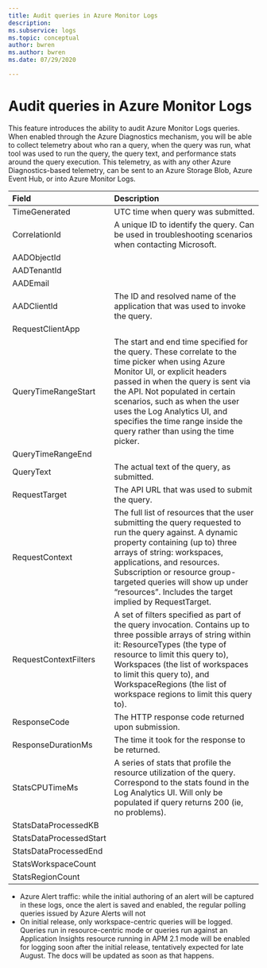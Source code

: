 ```yaml
---
title: Audit queries in Azure Monitor Logs
description: 
ms.subservice: logs
ms.topic: conceptual
author: bwren
ms.author: bwren
ms.date: 07/29/2020

---
```


# Audit queries in Azure Monitor Logs
This feature introduces the ability to audit Azure Monitor Logs queries. When enabled through the Azure Diagnostics mechanism, you will be able to collect telemetry about who ran a query, when the query was run, what tool was used to run the query, the query text, and performance stats around the query execution. This telemetry, as with any other Azure Diagnostics-based telemetry, can be sent to an Azure Storage Blob, Azure Event Hub, or into Azure Monitor Logs.

| Field | Description |
|:---|:---|
| TimeGenerated | UTC time when query was submitted. |
| CorrelationId | A unique ID to identify the query. Can be used in troubleshooting scenarios when contacting Microsoft. |
| AADObjectId |  |
| AADTenantId  |  |
| AADEmail |  |
| AADClientId | The ID and resolved name of the application that was used to invoke the query. |
| RequestClientApp |  |
| QueryTimeRangeStart | The start and end time specified for the query. These correlate to the time picker when using Azure Monitor UI, or explicit headers passed in when the query is sent via the API. Not populated in certain scenarios, such as when the user uses the Log Analytics UI, and specifies the time range inside the query rather than using the time picker. |
| QueryTimeRangeEnd |  |
| QueryText | The actual text of the query, as submitted. |
| RequestTarget | The API URL that was used to submit the query.  |
| RequestContext | The full list of resources that the user submitting the query requested to run the query against. A dynamic property containing (up to) three arrays of string: workspaces, applications, and resources. Subscription or resource group-targeted queries will show up under “resources”. Includes the target implied by RequestTarget. |
| RequestContextFilters | A set of filters specified as part of the query invocation. Contains up to three possible arrays of string within it: ResourceTypes (the type of resource to limit this query to), Workspaces (the list of workspaces to limit this query to), and WorkspaceRegions (the list of workspace regions to limit this query to). |
| ResponseCode | The HTTP response code returned upon submission. |
| ResponseDurationMs | The time it took for the response to be returned.  |
| StatsCPUTimeMs | A series of stats that profile the resource utilization of the query. Correspond to the stats found in the Log Analytics UI. Will only be populated if query returns 200 (ie, no problems). |
| StatsDataProcessedKB |  |
| StatsDataProcessedStart |  |
| StatsDataProcessedEnd  |  |
| StatsWorkspaceCount |  |
| StatsRegionCount |  |

-	Azure Alert traffic: while the initial authoring of an alert will be captured in these logs, once the alert is saved and enabled, the regular polling queries issued by Azure Alerts will not
-	On initial release, only workspace-centric queries will be logged. Queries run in resource-centric mode or queries run against an Application Insights resource running in APM 2.1 mode will be enabled for logging soon after the initial release, tentatively expected for late August. The docs will be updated as soon as that happens.
